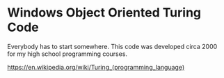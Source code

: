 # Windows Object Oriented Turing Code

Everybody has to start somewhere. This code was developed circa 2000 for my high school programming courses.

https://en.wikipedia.org/wiki/Turing_(programming_language)
